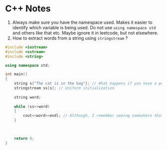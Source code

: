 # C++ Notes

1. Always make sure you have the namespace used. Makes it easier to identify which variable is being used. Do not use `using namespace std` and others like that etc. Maybe ignore it in leetcode, but not elsewhere.
2. How to extract words from a string using `stringstream` ?

```C++
#include <iostream>
#include <sstream>
#include <string>

using namespace std;

int main()
{
    string s{"The cat is in the bag"}; // What happens if you have a punctuation mark at the end?
    stringstream ss{s}; // Uniform initialization
    
    string word;
    
    while (ss>>word)
    {
        cout<<word<<endl; // Although, I remember seeing somewhere that '/n' is preferred. Why?
    }
    
    

    return 0;
}
```
